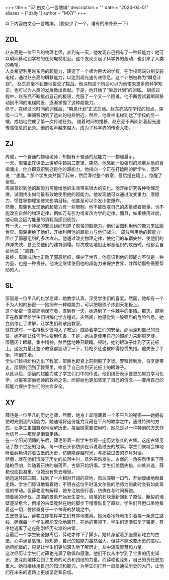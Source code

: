 +++
title = "57 由文心一言瞎编"
description = ""
date = "2024-04-01"
aliases = ["daily"]
author = "MXY"
+++

以下内容由文心一言瞎编。（貌似少了一个，谁有的来补充一下）

## ZDL

赵东亮是一位平凡的物理老师，直到有一天，他发现自己拥有了一种超能力：他可以瞬间移动到学校的任何电梯附近。这个发现引起了科学界的轰动，也引来了人类的希望。  
人类希望利用赵东亮的超能力，建造了一个极为巨大的学校，在学校两端分别安装电梯，通过赵东亮的瞬移能力，以达到超光速传递信息。这个计划被称为“瞬息计划”。 赵东亮毫不犹豫地接受了挑战，他深知这个机会可以为他带来更多的科学知识，也可以为人类的发展做出贡献。于是，他开始了“瞬息计划”的训练。 训练过程中，赵东亮不断挑战自己的极限，克服了一个又一个困难。他不断尝试着瞬间移动到不同的电梯附近，逐渐掌握了这种超能力。  
终于，在经过长时间的训练后，“瞬息计划”正式启动。赵东亮站在学校的起点，深吸一口气，瞬间移动到了远处的电梯附近。然后，他乘坐电梯到达了学校的另一端，成功地完成了第一次传递任务。 随着时间的推移，赵东亮不断刷新着超光速传递信息的记录。他的名声越来越大，成为了科学界的传奇人物。

## ZJ

周骏，一个普通的物理老师，却拥有不普通的超能力——物理启示。  
一天，周骏正在课堂上讲解牛顿第三定律，突然，他感到一股强烈的能量从他的食指涌出。他立即意识到这是他的超能力。他指向一个正在打瞌睡的胖学生，低声说：“愚蠢。” 那个学生突然飘了起来，然后滑过整个教室，最后撞在墙上，惊醒了全班。  
周骏意识到他的超能力可能给他的生活带来很大的变化。他开始研究各种物理定律，试图找出如何最有效地使用他的超能力。他发现他可以通过改变重力、摩擦力、惯性等物理定律来影响目标。他甚至可以引发小型爆炸。  
然而，周骏也发现他的超能力有一些限制。他不能改变自己的质量或者能量，也不能改变自然的物理定律，例如万有引力或者热力学的定律。而且，如果使用过度，他可能会因为能量的消耗而感到疲劳。  
有一天，一个神秘的邪恶组织知道了周骏的超能力，他们企图利用他的能力来征服世界。周骏拒绝了他们，开始利用他的超能力与他们战斗。
周骏利用他的超能力阻止了邪恶组织的多次攻击。他通过改变物理定律，使他们的车辆失控、使他们的炸弹失效，甚至使他们的建筑倒塌。每次成功地阻止邪恶组织的攻击时，他都会自豪地说：“愚蠢。”  
最终，周骏成功地击败了邪恶组织，保护了世界。他意识到他的超能力不仅是一种力量，也是一种责任。他决定继续使用他的超能力来保护世界，并帮助那些需要帮助的人。

## SL

邵丽是一位平凡的化学老师，她教学认真，深受学生们的喜爱。然而，她却有一个不为人知的秘密——她拥有一种超能力，可以把眼珠子炸到天花板上。  
这个秘密一直被邵丽保守着，直到有一天，她遇到了一件棘手的事情。那天，邵丽正在教室里给学生们讲解化学方程式，突然间，她感觉到一股强烈的危险气息。她立刻停止了讲解，让学生们疏散出教室。  
就在这时，一名持枪歹徒闯入了教室，威胁着学生们的安全。邵丽深知自己的责任，她不能让任何学生受到伤害。于是，她决定使用自己的超能力来制服歹徒。
邵丽闭上眼睛，集中精神，然后猛地睁开眼睛。顿时，她的眼珠子炸到了天花板上。这股力量让整个教室都震动了一下，持枪歹徒也被吓得惊慌失措。他失去了平衡，摔倒在地。  
学生们趁机纷纷逃出了教室，邵丽也赶紧上前制服了歹徒。警察赶到后，将歹徒带走，邵丽则回到了教室里，修复了自己炸到天花板上的眼珠子。  
从此以后，邵丽的超能力成了学生们口中的传说。他们纷纷表示要更加努力学习化学，以报答邵丽老师的救命之恩。而邵丽也更加坚定了自己的信念——要用自己的超能力保护学生们的生命安全。

## XY

薛艳是一位平凡的历史老师，然而，她身上却隐藏着一个不平凡的秘密——她拥有使时光倒流的超能力。她通常将这份能力深藏在平凡的教学之中，通过特殊的方式，让学生更加直观地理解历史。每当她需要使用时，她总是以一种特别的方式作为信号——那就是倒着走路。  
在一个阳光明媚的午后，薛艳带着一群学生参观一座历史悠久的古堡。这座古堡见证了数个世纪的沧桑，每一块石头都仿佛在诉说着过去的故事。学生们聚精会神地听着薛艳讲述着古堡的历史，仿佛能穿越时光，与那些过去的岁月对话。  
然而，就在他们沉浸于历史的长河中时，意外突然发生。古堡的一角突然传来了隆隆的巨响，伴随着石块的崩落声，古堡开始坍塌。学生们惊慌失措，四处奔逃，薛艳也面色凝重，但她没有失去理智。  
她迅速环顾四周，找到了一片相对开阔的空地，然后深吸一口气，开始缓缓地倒着走路。学生们惊讶地看着她，不明白这位平时温文尔雅的老师为何此时会有如此奇怪的举动。但薛艳没有解释，她专注地倒行着，仿佛在与时间赛跑。  
随着她的步伐，周围的景象开始发生变化。崩落的石块重新回到了原位，断裂的墙壁逐渐愈合，倒塌的古堡竟然在她的脚步下慢慢恢复了原状。学生们目瞪口呆地看着这一切，仿佛置身于一个神奇的梦境之中。  
古堡恢复后，薛艳立即指挥学生们有序地撤离。她沉着冷静地指引着每一条逃生路线，确保每一个学生都能安全地离开。在她的带领下，学生们逐渐恢复了镇定，有序地逃离了这座刚刚经历灾难的古堡。  
当最后一个学生安全撤离后，薛艳才停下了脚步。她转身望着那座重新屹立的古堡，心中满是感慨。她知道，自己的超能力虽然强大，但并不能改变历史的进程。她所能做的，只是让学生们更加深入地了解历史，从中汲取智慧和力量。  
这次经历让学生们对薛艳充满了敬佩和感激。他们不仅从中学到了宝贵的历史知识，更深刻地体会到了生命的可贵和团结的力量。而薛艳也深知，自己的责任更加重大。她将继续用自己的知识和能力，为学生们打开一扇扇通往历史的大门，让他们在未来的道路上更加坚定和自信。